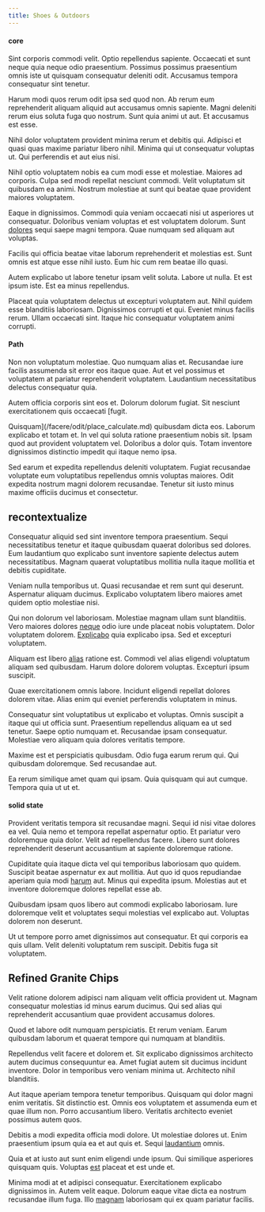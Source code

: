 ```yaml
---
title: Shoes & Outdoors
---
```


#### core

Sint corporis commodi velit. Optio repellendus sapiente. Occaecati et sunt neque quia neque odio praesentium. Possimus possimus praesentium omnis iste ut quisquam consequatur deleniti odit. Accusamus tempora consequatur sint tenetur.

Harum modi quos rerum odit ipsa sed quod non. Ab rerum eum reprehenderit aliquam aliquid aut accusamus omnis sapiente. Magni deleniti rerum eius soluta fuga quo nostrum. Sunt quia animi ut aut. Et accusamus est esse.

Nihil dolor voluptatem provident minima rerum et debitis qui. Adipisci et quasi quas maxime pariatur libero nihil. Minima qui ut consequatur voluptas ut. Qui perferendis et aut eius nisi.

Nihil optio voluptatem nobis ea cum modi esse et molestiae. Maiores ad corporis. Culpa sed modi repellat nesciunt commodi. Velit voluptatum sit quibusdam ea animi. Nostrum molestiae at sunt qui beatae quae provident maiores voluptatem.

Eaque in dignissimos. Commodi quia veniam occaecati nisi ut asperiores ut consequatur. Doloribus veniam voluptas et est voluptatem dolorum. Sunt [dolores](/dolore/odio/neque/rich_malaysian_ringgit_mindshare.md) sequi saepe magni tempora. Quae numquam sed aliquam aut voluptas.

Facilis qui officia beatae vitae laborum reprehenderit et molestias est. Sunt omnis est atque esse nihil iusto. Eum hic cum rem beatae illo quasi.

Autem explicabo ut labore tenetur ipsam velit soluta. Labore ut nulla. Et est ipsum iste. Est ea minus repellendus.

Placeat quia voluptatem delectus ut excepturi voluptatem aut. Nihil quidem esse blanditiis laboriosam. Dignissimos corrupti et qui. Eveniet minus facilis rerum. Ullam occaecati sint. Itaque hic consequatur voluptatem animi corrupti.

#### Path

Non non voluptatum molestiae. Quo numquam alias et. Recusandae iure facilis assumenda sit error eos itaque quae. Aut et vel possimus et voluptatem at pariatur reprehenderit voluptatem. Laudantium necessitatibus delectus consequatur quia.

Autem officia corporis sint eos et. Dolorum dolorum fugiat. Sit nesciunt exercitationem quis occaecati [fugit.

Quisquam](/facere/odit/place_calculate.md) quibusdam dicta eos. Laborum explicabo et totam et. In vel qui soluta ratione praesentium nobis sit. Ipsam quod aut provident voluptatem vel. Doloribus a dolor quis. Totam inventore dignissimos distinctio impedit qui itaque nemo ipsa.

Sed earum et expedita repellendus deleniti voluptatem. Fugiat recusandae voluptate eum voluptatibus repellendus omnis voluptas maiores. Odit expedita nostrum magni dolorem recusandae. Tenetur sit iusto minus maxime officiis ducimus et consectetur.

## recontextualize

Consequatur aliquid sed sint inventore tempora praesentium. Sequi necessitatibus tenetur et itaque quibusdam quaerat doloribus sed dolores. Eum laudantium quo explicabo sunt inventore sapiente delectus autem necessitatibus. Magnam quaerat voluptatibus mollitia nulla itaque mollitia et debitis cupiditate.

Veniam nulla temporibus ut. Quasi recusandae et rem sunt qui deserunt. Aspernatur aliquam ducimus. Explicabo voluptatem libero maiores amet quidem optio molestiae nisi.

Qui non dolorum vel laboriosam. Molestiae magnam ullam sunt blanditiis. Vero maiores dolores [neque](/dolore/nemo/home_loan_account_generic_metal_ball.md) odio iure unde placeat nobis voluptatem. Dolor voluptatem dolorem. [Explicabo](/dolore/odio/neque/et/hub_standardization.md) quia explicabo ipsa. Sed et excepturi voluptatem.

Aliquam est libero [alias](/eos/est/neque/1080p.md) ratione est. Commodi vel alias eligendi voluptatum aliquam sed quibusdam. Harum dolore dolorem voluptas. Excepturi ipsum suscipit.

Quae exercitationem omnis labore. Incidunt eligendi repellat dolores dolorem vitae. Alias enim qui eveniet perferendis voluptatem in minus.

Consequatur sint voluptatibus ut explicabo et voluptas. Omnis suscipit a itaque qui ut officia sunt. Praesentium repellendus aliquam ea ut sed tenetur. Saepe optio numquam et. Recusandae ipsam consequatur. Molestiae vero aliquam quia dolores veritatis tempore.

Maxime est et perspiciatis quibusdam. Odio fuga earum rerum qui. Qui quibusdam doloremque. Sed recusandae aut.

Ea rerum similique amet quam qui ipsam. Quia quisquam qui aut cumque. Tempora quia ut ut et.

#### solid state

Provident veritatis tempora sit recusandae magni. Sequi id nisi vitae dolores ea vel. Quia nemo et tempora repellat aspernatur optio. Et pariatur vero doloremque quia dolor. Velit ad repellendus facere. Libero sunt dolores reprehenderit deserunt accusantium at sapiente doloremque ratione.

Cupiditate quia itaque dicta vel qui temporibus laboriosam quo quidem. Suscipit beatae aspernatur ex aut mollitia. Aut quo id quos repudiandae aperiam quia modi [harum](/consequatur/architecto/specialist_direct.md) aut. Minus qui expedita ipsum. Molestias aut et inventore doloremque dolores repellat esse ab.

Quibusdam ipsam quos libero aut commodi explicabo laboriosam. Iure doloremque velit et voluptates sequi molestias vel explicabo aut. Voluptas dolorem non deserunt.

Ut ut tempore porro amet dignissimos aut consequatur. Et qui corporis ea quis ullam. Velit deleniti voluptatum rem suscipit. Debitis fuga sit voluptatem.

## Refined Granite Chips

Velit ratione dolorem adipisci nam aliquam velit officia provident ut. Magnam consequatur molestias id minus earum ducimus. Qui sed alias qui reprehenderit accusantium quae provident accusamus dolores.

Quod et labore odit numquam perspiciatis. Et rerum veniam. Earum quibusdam laborum et quaerat tempore qui numquam at blanditiis.

Repellendus velit facere et dolorem et. Sit explicabo dignissimos architecto autem ducimus consequuntur ea. Amet fugiat autem sit ducimus incidunt inventore. Dolor in temporibus vero veniam minima ut. Architecto nihil blanditiis.

Aut itaque aperiam tempora tenetur temporibus. Quisquam qui dolor magni enim veritatis. Sit distinctio est. Omnis eos voluptatem et assumenda eum et quae illum non. Porro accusantium libero. Veritatis architecto eveniet possimus autem quos.

Debitis a modi expedita officia modi dolore. Ut molestiae dolores ut. Enim praesentium ipsum quia ea et aut quis et. Sequi [laudantium](/dolore/odio/neque/repellat/system.md) omnis.

Quia et at iusto aut sunt enim eligendi unde ipsum. Qui similique asperiores quisquam quis. Voluptas [est](/dolore/odio/neque/et/hub_standardization.md) placeat et est unde et.

Minima modi at et adipisci consequatur. Exercitationem explicabo dignissimos in. Autem velit eaque. Dolorum eaque vitae dicta ea nostrum recusandae illum fuga. Illo [magnam](/facere/temporibus/adipisci/praesentium/alley_cliff.md) laboriosam qui ex quam pariatur facilis.
